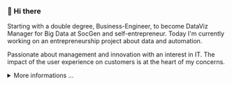### 👋  Hi there 

<p>
Starting with a double degree, Business-Engineer, to become DataViz Manager for Big Data at SocGen and self-entrepreneur. Today I'm currently working on an entrepreneurship project about data and automation. 

Passionate about management and innovation with an interest in IT. The impact of the user experience on customers is at the heart of my concerns. 
</p>

<details><summary>More informations ...</summary>

#### :pencil2: Projects 
  
* [WeAreOpenSource](https://weareopensource.me)
* [Comes.io](https://comes.io)
* [Montaine.me](https://montaine.me)
* [L0u.me](https://l0u.me)

#### :package: Tools/Tech

```Node, Swift, Angular, Vue, React, Go```<br />
```Docker, Rancher, Kubernetes, GCloud, Ovh```<br />
```Photoshop, Sketch, Affinity, iMovie```<br />
```Zapier, Ghost, iftt```<br />
 
#### :link: Socials 
 
<p>

[![Mail](https://badges.weareopensource.me/badge/Contact-me%20by%20Mail-1abc9c.svg?style=flat-square)](mailto:pierre@weareopensource.me) [![Linkedin](https://badges.weareopensource.me/badge/Add-me%20on%20linkedin-006DA9.svg?style=flat-square)](https://www.linkedin.com/in/pierre-brisorgueil/) [![Github](https://badges.weareopensource.me/badge/Follow-me%20on%20Github-282828.svg?style=flat-square)](https://github.com/PierreBrisorgueil) [![Twitter](https://badges.weareopensource.me/badge/Follow-me%20on%20Twitter-3498db.svg?style=flat-square)](https://twitter.com/pbrisorgueil?lang=fr) [![Youtube](https://badges.weareopensource.me/badge/Watch-me%20on%20Youtube-e74c3c.svg?style=flat-square)](https://www.youtube.com/channel/UCIIjHtrZL5-rFFupn7c3OtA) [![Instagram](https://badges.weareopensource.me/badge/Follow-me%20on%20Instagram-f27231.svg?style=flat-square)](https://www.instagram.com/pierre_brsrgl/) [![Cofee](https://badges.weareopensource.me/badge/Buy-Me%20a%20Coffee-FF813F.svg?style=flat-square)](https://ko-fi.com/weareopensource)

</p>

</details>

